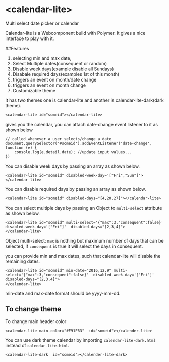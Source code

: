 # \<calendar-lite\>

Multi select date picker or calendar

Calendar-lite is a Webcomponent build with Polymer. It gives a nice interface to play with it.

##Features

1. selecting min and max date,
2. Select Multiple dates(consequent or random)
3. Disable week days(example disable all Sundays)
4. Disabale required days(examples 1st of this month)
5. triggers an event on month/date change
6. triggers an event on month change
7. Customizable theme

It has two themes one is calendar-lite and another is calendar-lite-dark(dark theme).

    <calendar-lite id="someid"></calendar-lite>

gives you the calendar, you can attach date-change event listener to it as shown below

    // called whenever a user selects/change a date
    document.querySelector('#someid').addEventListener('date-change', function (e) {
        console.log(e.detail.date); //update input values...
    })
  
You can disable week days by passing an array as shown below.

    <calendar-lite id="someid" disabled-week-day='["Fri","Sun"]'></calendar-lite>
        
You can disable required days by passing an array as shown below.

    <calendar-lite id="someid" disabled-days="[4,20,27]"></calendar-lite>

You can select multiple days by passing an Object to `multi-select` attribute as shown below.

    <calendar-lite id="someid" multi-select='{"max":3,"consequent":false}'  disabled-week-day='["Fri"]'  disabled-days="[2,3,4]">
    </calendar-lite>
    
Object multi-select: `max` is nothing but maximum number of days that can be selected, if `consequent` is true it will select the days in consequent.

you can provide min and max dates, such that calendar-lite will disable the remaining dates.

    <calendar-lite id="someid" min-date="2016,12,9" multi-select='{"max":3,"consequent":false}'  disabled-week-day='["Fri"]'  disabled-days="[2,3,4]">
    </calendar-lite>
    
min-date and max-date format should be yyyy-mm-dd.

## To change theme

To change main header color

    <calendar-lite main-color="#E91E63"  id="someid"></calender-lite>

You can use dark theme calendar by importing `calendar-lite-dark.html` instead of `calendar-lite.html`.
    
    <calendar-lite-dark  id="someid"></calender-lite-dark>
